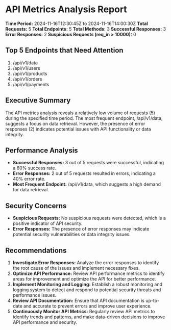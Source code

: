 **API Metrics Analysis Report**
=====================================

**Time Period:** 2024-11-16T12:30:45Z to 2024-11-16T14:00:30Z
**Total Requests:** 5
**Total Endpoints:** 5
**Total Methods:** 3
**Successful Responses:** 3
**Error Responses:** 2
**Suspicious Requests (req_in > 10000):** 0

**Top 5 Endpoints that Need Attention**
----------------------------------------

1. /api/v1/data
2. /api/v1/users
3. /api/v1/products
4. /api/v1/orders
5. /api/v1/payments

**Executive Summary**
---------------------

The API metrics analysis reveals a relatively low volume of requests (5) during the specified time period. The most frequent endpoint, /api/v1/data, suggests a focus on data retrieval. However, the presence of error responses (2) indicates potential issues with API functionality or data integrity.

**Performance Analysis**
-----------------------

* **Successful Responses:** 3 out of 5 requests were successful, indicating a 60% success rate.
* **Error Responses:** 2 out of 5 requests resulted in errors, indicating a 40% error rate.
* **Most Frequent Endpoint:** /api/v1/data, which suggests a high demand for data retrieval.

**Security Concerns**
---------------------

* **Suspicious Requests:** No suspicious requests were detected, which is a positive indicator of API security.
* **Error Responses:** The presence of error responses may indicate potential security vulnerabilities or data integrity issues.

**Recommendations**
-------------------

1. **Investigate Error Responses:** Analyze the error responses to identify the root cause of the issues and implement necessary fixes.
2. **Optimize API Performance:** Review API performance metrics to identify areas for improvement and optimize the API for better performance.
3. **Implement Monitoring and Logging:** Establish a robust monitoring and logging system to detect and respond to potential security threats and performance issues.
4. **Review API Documentation:** Ensure that API documentation is up-to-date and accurate to prevent errors and improve user experience.
5. **Continuously Monitor API Metrics:** Regularly review API metrics to identify trends and patterns, and make data-driven decisions to improve API performance and security.